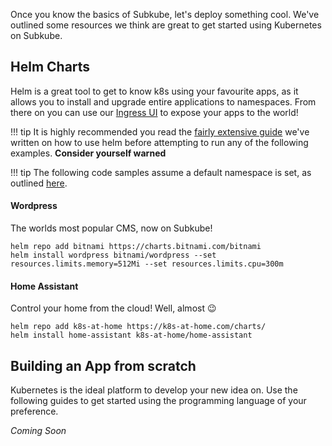 Once you know the basics of Subkube, let's deploy something cool. We've outlined some resources we think are great to get started using Kubernetes on Subkube.


## Helm Charts

Helm is a great tool to get to know k8s using your favourite apps, as it allows you to install and upgrade entire applications to namespaces. From there on you can use our [Ingress UI](services_ingresses.md) to expose your apps to the world!

!!! tip
    It is highly recommended you read the [fairly extensive guide](../guides/helm.md) we've written on how to use helm before attempting to run any of the following examples. **Consider yourself warned**

!!! tip
    The following code samples assume a default namespace is set, as outlined [here](interactive_console.md#setting-a-default-namespace-to-use).


#### Wordpress

The worlds most popular CMS, now on Subkube!

```
helm repo add bitnami https://charts.bitnami.com/bitnami
helm install wordpress bitnami/wordpress --set resources.limits.memory=512Mi --set resources.limits.cpu=300m 
```

#### Home Assistant

Control your home from the cloud! Well, almost 😉

```
helm repo add k8s-at-home https://k8s-at-home.com/charts/
helm install home-assistant k8s-at-home/home-assistant
```

## Building an App from scratch

Kubernetes is the ideal platform to develop your new idea on. Use the following guides to get started using the programming language of your preference.

*Coming Soon*
